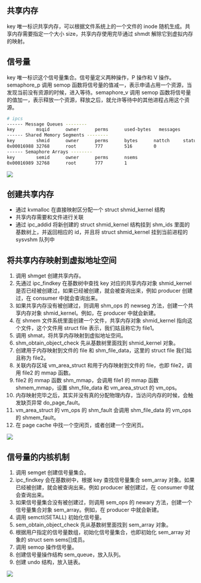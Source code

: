 ## 共享内存
key 唯一标识共享内存，可以根据文件系统上的一个文件的 inode 随机生成。共享内存需要指定一个大小 size，共享内存使用完毕通过 shmdt 解除它到虚拟内存的映射。

## 信号量
key 唯一标识这个信号量集合。信号量定义两种操作，P 操作和 V 操作。semaphore_p 调用 semop 函数将信号量的值减一，表示申请占用一个资源，当发现当前没有资源的时候，进入等待。semaphore_v 调用 semop 函数将信号量的值加一，表示释放一个资源，释放之后，就允许等待中的其他进程占用这个资源。

```bash
# ipcs
------ Message Queues --------
key        msqid      owner      perms      used-bytes   messages    
------ Shared Memory Segments --------
key        shmid      owner      perms      bytes      nattch     status      
0x00016988 32768      root       777        516        0             
------ Semaphore Arrays --------
key        semid      owner      perms      nsems     
0x00016989 32768      root       777        1 
```

![](/images/1649680520126-bc4b6458-6982-48d1-8bdd-421cbd405fa0.png)

## 创建共享内存
+ 通过 kvmalloc 在直接映射区分配一个 struct shmid_kernel 结构
+ 共享内存需要和文件进行关联
+ 通过 ipc_addid 将新创建的 struct shmid_kernel 结构挂到 shm_ids 里面的基数树上，并返回相应的 id，并且将 struct shmid_kernel 挂到当前进程的 sysvshm 队列中

## 将共享内存映射到虚拟地址空间
1. 调用 shmget 创建共享内存。
2. 先通过 ipc_findkey 在基数树中查找 key 对应的共享内存对象 shmid_kernel 是否已经被创建过，如果已经被创建，就会被查询出来，例如 producer 创建过，在 consumer 中就会查询出来。
3. 如果共享内存没有被创建过，则调用 shm_ops 的 newseg 方法，创建一个共享内存对象 shmid_kernel。例如，在 producer 中就会新建。
4. 在 shmem 文件系统里面创建一个文件，共享内存对象 shmid_kernel 指向这个文件，这个文件用 struct file 表示，我们姑且称它为 file1。
5. 调用 shmat，将共享内存映射到虚拟地址空间。
6. shm_obtain_object_check 先从基数树里面找到 shmid_kernel 对象。
7. 创建用于内存映射到文件的 file 和 shm_file_data，这里的 struct file 我们姑且称为 file2。
8. 关联内存区域 vm_area_struct 和用于内存映射到文件的 file，也即 file2，调用 file2 的 mmap 函数。
9. file2 的 mmap 函数 shm_mmap，会调用 file1 的 mmap 函数 shmem_mmap，设置 shm_file_data 和 vm_area_struct 的 vm_ops。
10. 内存映射完毕之后，其实并没有真的分配物理内存，当访问内存的时候，会触发缺页异常 do_page_fault。
11. vm_area_struct 的 vm_ops 的 shm_fault 会调用 shm_file_data 的 vm_ops 的 shmem_fault。
12. 在 page cache 中找一个空闲页，或者创建一个空闲页。

![](/images/1649680927406-f6bbd1a7-41aa-4dde-890d-5ba1c03b23c4.png)

## 信号量的内核机制
1. 调用 semget 创建信号量集合。
2. ipc_findkey 会在基数树中，根据 key 查找信号量集合 sem_array 对象。如果已经被创建，就会被查询出来。例如 producer 被创建过，在 consumer 中就会查询出来。
3. 如果信号量集合没有被创建过，则调用 sem_ops 的 newary 方法，创建一个信号量集合对象 sem_array。例如，在 producer 中就会新建。
4. 调用 semctl(SETALL) 初始化信号量。
5. sem_obtain_object_check 先从基数树里面找到 sem_array 对象。
6. 根据用户指定的信号量数组，初始化信号量集合，也即初始化 sem_array 对象的 struct sem sems[]成员。
7. 调用 semop 操作信号量。
8. 创建信号量操作结构 sem_queue，放入队列。
9. 创建 undo 结构，放入链表。

![](/images/1649681268910-c8f5e087-2b86-4495-96cf-e7e3285d541d.png)

